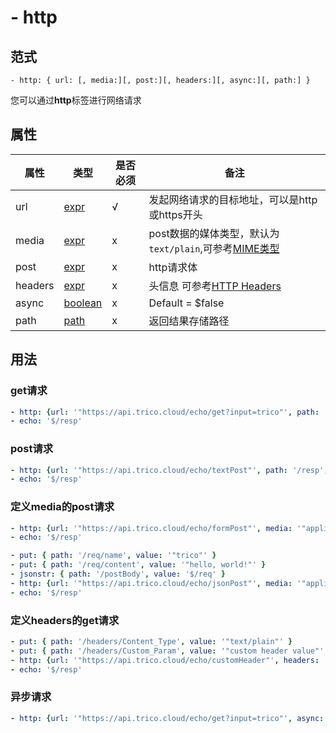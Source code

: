 # \- http

## 范式
```
- http: { url: [, media:][, post:][, headers:][, async:][, path:] }
```
您可以通过**http**标签进行网络请求

## 属性
| 属性 | 类型 | 是否必须 | 备注 |
|--------|--------|--------|--------|
|   url   | [expr](datatype.md)  | √ |  发起网络请求的目标地址，可以是http或https开头 |
|   media   | [expr](datatype.md)  | x  |  post数据的媒体类型，默认为`text/plain`,可参考[MIME类型](https://developer.mozilla.org/zh-CN/docs/Web/HTTP/Basics_of_HTTP/MIME_types) |
|   post   | [expr](datatype.md)  | x | http请求体 |
|   headers   | [expr](datatype.md)  |  x |  头信息 可参考[HTTP Headers](https://developer.mozilla.org/en-US/docs/Web/HTTP/Headers) |
|   async   | [boolean](datatype.md)  |  x | Default = $false  |
|   path   | [path](datatype.md)  |  x | 返回结果存储路径  |

## 用法
### get请求
```yaml
- http: {url: '"https://api.trico.cloud/echo/get?input=trico"', path: '/resp'}
- echo: '$/resp'
```

### post请求
```yaml
- http: {url: '"https://api.trico.cloud/echo/textPost"', path: '/resp', post: '"plain text body"'}
- echo: '$/resp'
```

### 定义media的post请求
```yaml
- http: {url: '"https://api.trico.cloud/echo/formPost"', media: '"application/x-www-form-urlencoded"', post: '"name=trico"', path: '/resp'}
- echo: '$/resp'
```
```yaml
- put: { path: '/req/name', value: '"trico"' }
- put: { path: '/req/content', value: '"hello, world!"' }
- jsonstr: { path: '/postBody', value: '$/req' }
- http: {url: '"https://api.trico.cloud/echo/jsonPost"', media: '"application/json"', post: '$/postBody', path: '/resp'}
- echo: '$/resp'
```

### 定义headers的get请求
```yaml
- put: { path: '/headers/Content_Type', value: '"text/plain"' }
- put: { path: '/headers/Custom_Param', value: '"custom header value"' }
- http: {url: '"https://api.trico.cloud/echo/customHeader"', headers: '$/headers' , path: '/resp'}
- echo: '$/resp'
```

### 异步请求
```yaml
- http: {url: '"https://api.trico.cloud/echo/get?input=trico"', async: '$true'}
```
